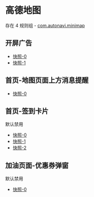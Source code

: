 # 高德地图

存在 4 规则组 - [com.autonavi.minimap](/src/apps/com.autonavi.minimap.ts)

## 开屏广告

- [快照-0](https://i.gkd.li/import/12667556)
- [快照-1](https://i.gkd.li/import/12750045)

## 首页-地图页面上方消息提醒

- [快照-0](https://i.gkd.li/import/12642830)

## 首页-签到卡片

默认禁用

- [快照-0](https://i.gkd.li/import/12642842)
- [快照-1](https://i.gkd.li/import/12642845)
- [快照-2](https://i.gkd.li/import/12818770)

## 加油页面-优惠券弹窗

默认禁用

- [快照-0](https://i.gkd.li/import/12642857)
